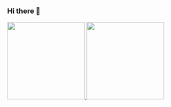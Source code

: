 ### Hi there 👋

<!--
**commonProgrammerr/commonProgrammerr** is a ✨ _special_ ✨ repository because its `README.md` (this file) appears on your GitHub profile.

Here are some ideas to get you started:

- 🔭 I’m currently working on ...
- 🌱 I’m currently learning ...
- 👯 I’m looking to collaborate on ...
- 🤔 I’m looking for help with ...
- 💬 Ask me about ...
- 📫 How to reach me: ...
- 😄 Pronouns: ...
- ⚡ Fun fact: ...
-->

<div>
<a href="https://github.com/erick-andrade1">
<img height="180em" src="https://github-readme-stats.vercel.app/api/top-langs/?username=commonProgrammerr&layout=compact&langs_count=7&theme=dracula"/>
<img height="180em" src="https://github-readme-stats.vercel.app/api?username=commonProgrammerr&show_icons=true&theme=dracula&include_all_commits=true&count_private=true"/>
</div>
